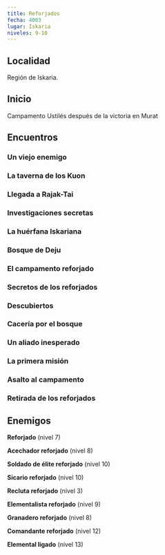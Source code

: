 ```yaml
---
title: Reforjados
fecha: 4003
lugar: Iskaria
niveles: 9-10
---
```


## Localidad

Región de Iskaria.

## Inicio

Campamento Ustilés después de la victoria en Murat

## Encuentros

### Un viejo enemigo

### La taverna de los Kuon

### Llegada a Rajak-Tai

### Investigaciones secretas

### La huérfana Iskariana

### Bosque de Deju

### El campamento reforjado

### Secretos de los reforjados

### Descubiertos

### Cacería por el bosque

### Un aliado inesperado

### La primera misión

### Asalto al campamento

### Retirada de los reforjados

## Enemigos

**Reforjado** (nivel 7)

**Acechador reforjado** (nivel 8)

**Soldado de élite reforjado** (nivel 10)

**Sicario reforjado** (nivel 10)

**Recluta reforjado** (nivel 3)

**Elementalista reforjado** (nivel 9)

**Granadero reforjado** (nivel 8)

**Comandante reforjado** (nivel 12)

**Elemental ligado** (nivel 13)
